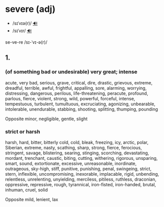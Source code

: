 # severe (adj)

- /sɪˈvɪə(r)/ [🔊](https://www.oxfordlearnersdictionaries.com/media/english/uk_pron/a/ang/angui/anguish__gb_1.mp3)
- /sɪˈvɪr/ [🔊](https://www.oxfordlearnersdictionaries.com/media/english/uk_pron/a/ang/angui/anguish__gb_1.mp3)

se-ve-re /sɪ-ˈvɪ-ə(r)/

## 1.

### (of something bad or undesirable) very great; intense

acute, very bad, serious, grave, critical, dire, drastic, grievous, extreme, dreadful, terrible, awful, frightful, appalling, sore, alarming, worrying, distressing, dangerous, perilous, life-threatening, peracute, profound, parlous, fierce, violent, strong, wild, powerful, forceful, intense, tempestuous, turbulent, tumultuous, excruciating, agonizing, unbearable, intolerable, unendurable, stabbing, shooting, splitting, thumping, pounding

Opposite minor, negligible, gentle, slight

### strict or harsh

harsh, hard, bitter, bitterly cold, cold, bleak, freezing, icy, arctic, polar, Siberian, extreme, nasty, scathing, sharp, strong, fierce, ferocious, stringent, savage, blistering, searing, stinging, scorching, devastating, mordant, trenchant, caustic, biting, cutting, withering, rigorous, unsparing, smart, sound, extortionate, excessive, unreasonable, inordinate, outrageous, sky-high, stiff, punitive, punishing, penal, swingeing, strict, stern, inflexible, uncompromising, inexorable, implacable, rigid, unbending, relentless, unrelenting, unyielding, merciless, pitiless, ruthless, draconian, oppressive, repressive, rough, tyrannical, iron-fisted, iron-handed, brutal, inhuman, cruel, solid

Opposite mild, lenient, lax